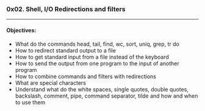 ### 0x02. Shell, I/O Redirections and filters  
---  
#### Objectives:  
- What do the commands head, tail, find, wc, sort, uniq, grep, tr do  
- How to redirect standard output to a file  
- How to get standard input from a file instead of the keyboard  
- How to send the output from one program to the input of another program  
- How to combine commands and filters with redirections  
- What are special characters  
- Understand what do the white spaces, single quotes, double quotes, backslash, comment, pipe, command separator, tilde and how and when to use them  